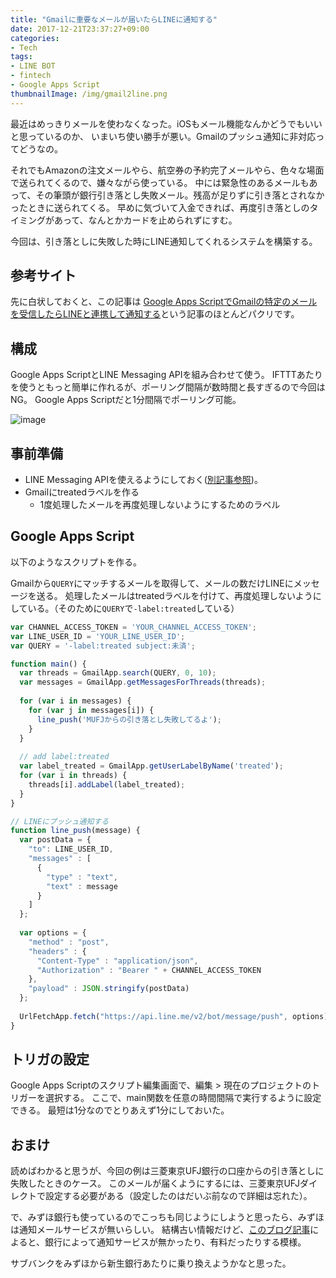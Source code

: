 ```yaml
---
title: "Gmailに重要なメールが届いたらLINEに通知する"
date: 2017-12-21T23:37:27+09:00
categories:
- Tech
tags:
- LINE BOT
- fintech
- Google Apps Script
thumbnailImage: /img/gmail2line.png
---
```


最近はめっきりメールを使わなくなった。iOSもメール機能なんかどうでもいいと思っているのか、
いまいち使い勝手が悪い。Gmailのプッシュ通知に非対応ってどうなの。

それでもAmazonの注文メールやら、航空券の予約完了メールやら、色々な場面で送られてくるので、嫌々ながら使っている。
中には緊急性のあるメールもあって、その筆頭が銀行引き落とし失敗メール。残高が足りずに引き落とされなかったときに送られてくる。
早めに気づいて入金できれば、再度引き落としのタイミングがあって、なんとかカードを止められずにすむ。

今回は、引き落としに失敗した時にLINE通知してくれるシステムを構築する。

<!--more-->

## 参考サイト
先に白状しておくと、この記事は
[Google Apps ScriptでGmailの特定のメールを受信したらLINEと連携して通知する](https://asatte.biz/gmail-line/)という記事のほとんどパクリです。


## 構成
Google Apps ScriptとLINE Messaging APIを組み合わせて使う。
IFTTTあたりを使うともっと簡単に作れるが、ポーリング間隔が数時間と長すぎるので今回はNG。
Google Apps Scriptだと1分間隔でポーリング可能。

![image](/img/gmail2line.png)


## 事前準備
- LINE Messaging APIを使えるようにしておく([別記事参照](../line_push/))。
- Gmailにtreatedラベルを作る
    - 1度処理したメールを再度処理しないようにするためのラベル


## Google Apps Script
以下のようなスクリプトを作る。

Gmailから`QUERY`にマッチするメールを取得して、メールの数だけLINEにメッセージを送る。
処理したメールはtreatedラベルを付けて、再度処理しないようにしている。（そのために`QUERY`で`-label:treated`している）

```js
var CHANNEL_ACCESS_TOKEN = 'YOUR_CHANNEL_ACCESS_TOKEN';
var LINE_USER_ID = 'YOUR_LINE_USER_ID';
var QUERY = '-label:treated subject:未済';

function main() {
  var threads = GmailApp.search(QUERY, 0, 10); 
  var messages = GmailApp.getMessagesForThreads(threads);
  
  for (var i in messages) {
    for (var j in messages[i]) {
      line_push('MUFJからの引き落とし失敗してるよ');
    }
  }
  
  // add label:treated
  var label_treated = GmailApp.getUserLabelByName('treated');
  for (var i in threads) {
    threads[i].addLabel(label_treated);    
  }
}

// LINEにプッシュ通知する
function line_push(message) {
  var postData = {
    "to": LINE_USER_ID,
    "messages" : [
      {
        "type" : "text",
        "text" : message
      }
    ]
  };
  
  var options = {
    "method" : "post",
    "headers" : {
      "Content-Type" : "application/json",
      "Authorization" : "Bearer " + CHANNEL_ACCESS_TOKEN
    },
    "payload" : JSON.stringify(postData)
  };
  
  UrlFetchApp.fetch("https://api.line.me/v2/bot/message/push", options);
}
```


## トリガの設定
Google Apps Scriptのスクリプト編集画面で、編集 > 現在のプロジェクトのトリガーを選択する。
ここで、main関数を任意の時間間隔で実行するように設定できる。
最短は1分なのでとりあえず1分にしておいた。


## おまけ
読めばわかると思うが、今回の例は三菱東京UFJ銀行の口座からの引き落としに失敗したときのケース。
このメールが届くようにするには、三菱東京UFJダイレクトで設定する必要がある（設定したのはだいぶ前なので詳細は忘れた）。

で、みずほ銀行も使っているのでこっちも同じようにしようと思ったら、みずほは通知メールサービスが無いらしい。
結構古い情報だけど、[このブログ記事](http://moneylab.ldblog.jp/archives/51639875.html)によると、銀行によって通知サービスが無かったり、有料だったりする模様。

サブバンクをみずほから新生銀行あたりに乗り換えようかなと思った。
